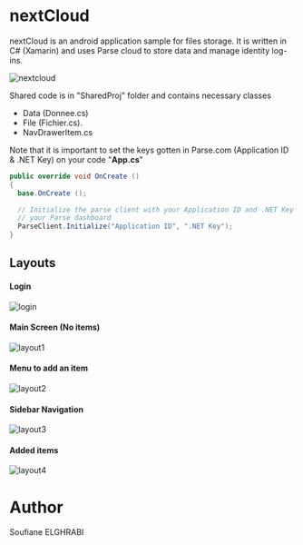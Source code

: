 # nextCloud 
nextCloud is an android application sample for files storage. It is written in C# (Xamarin) and uses Parse cloud to store data and manage identity log-ins.

![nextcloud](https://user-images.githubusercontent.com/6306036/34407098-9138ed50-ebb4-11e7-8f72-71cfc6342826.jpg)

Shared code is in "SharedProj" folder and contains necessary classes
*   Data (Donnee.cs)
*   File (Fichier.cs).
*   NavDrawerItem.cs

Note that it is important to set the keys gotten in Parse.com (Application ID & .NET Key) on your code "**App.cs**"

```csharp
public override void OnCreate ()
{
  base.OnCreate ();

  // Initialize the parse client with your Application ID and .NET Key found on
  // your Parse dashboard
  ParseClient.Initialize("Application ID", ".NET Key");
}
```
## Layouts

#### Login

![login](https://user-images.githubusercontent.com/6306036/34412515-9bf3f7b4-ebd5-11e7-976b-002290d23a8b.jpg)

#### Main Screen (No items)

![layout1](https://user-images.githubusercontent.com/6306036/34407645-5c3ae3ee-ebb7-11e7-91c8-9f020928658c.jpg)

#### Menu to add an item

![layout2](https://user-images.githubusercontent.com/6306036/34408004-3f0c4d42-ebb9-11e7-9189-46586b73c869.jpg)

#### Sidebar Navigation

![layout3](https://user-images.githubusercontent.com/6306036/34408049-741ada9e-ebb9-11e7-9af4-23b59cb53a24.jpg)

#### Added items

![layout4](https://user-images.githubusercontent.com/6306036/34408072-9104b49a-ebb9-11e7-9897-5d01af6aacb6.jpg)


# Author
Soufiane ELGHRABI
